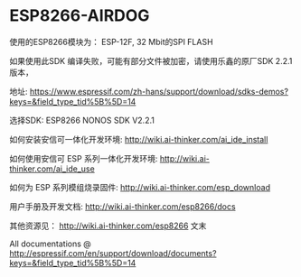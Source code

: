 # ESP8266-AIRDOG

使用的ESP8266模块为： ESP-12F,  32 Mbit的SPI FLASH


如果使用此SDK 编译失败，可能有部分文件被加密，请使用乐鑫的原厂SDK 2.2.1版本，

地址: https://www.espressif.com/zh-hans/support/download/sdks-demos?keys=&field_type_tid%5B%5D=14 

选择SDK: ESP8266 NONOS SDK V2.2.1




如何安装安信可一体化开发环境:  http://wiki.ai-thinker.com/ai_ide_install

如何使用安信可 ESP 系列一体化开发环境: http://wiki.ai-thinker.com/ai_ide_use

如何为 ESP 系列模组烧录固件:  http://wiki.ai-thinker.com/esp_download

用户手册及开发文档: http://wiki.ai-thinker.com/esp8266/docs

其他资源见： http://wiki.ai-thinker.com/esp8266 文末

All documentations @ http://espressif.com/en/support/download/documents?keys=&field_type_tid%5B%5D=14
